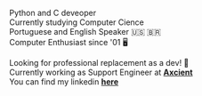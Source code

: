 Python and C deveoper\
Currently studying Computer Cience\
Portuguese and English Speaker 🇺🇸 🇧🇷 \
Computer Enthusiast since '01 🖥️

Looking for professional replacement as a dev! 🔎\
Currently working as Support Engineer at **[Axcient](https://axcient.com/)**\
You can find my linkedin **[here](https://www.linkedin.com/in/guilhermeernzen/)**

